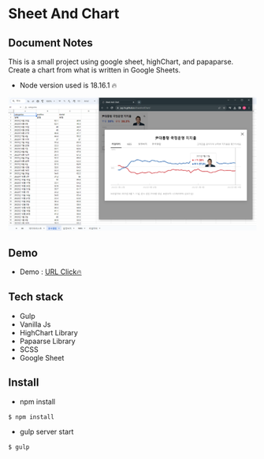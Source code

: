# Sheet And Chart

## Document Notes

This is a small project using google sheet, highChart, and papaparse.<br>
Create a chart from what is written in Google Sheets.

- Node version used is 18.16.1 🔥

![Sheet And Chart](./src/img/reademe_img.PNG)
  
## Demo
- Demo : [URL Click🔥](jayj-fe.github.io/sheetAndChart/)

## Tech stack

- Gulp 
- Vanilla Js
- HighChart Library
- Papaarse Library
- SCSS
- Google Sheet

## Install

- npm install
``` sh
$ npm install
```

- gulp server start
``` sh
$ gulp
```